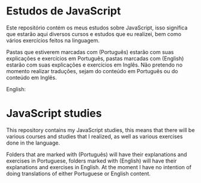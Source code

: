 # Estudos de JavaScript
Este repositório contém os meus estudos sobre JavaScript, isso significa
que estarão aqui diversos cursos e estudos que eu realizei, bem como vários exercícios
feitos na linguagem.

Pastas que estiverem marcadas com (Português) estarão com suas explicações e exercícios
em Português, pastas marcadas com (English) estarão com suas explicações e exercícios
em Inglês. Não pretendo no momento realizar traduções, sejam do conteúdo em Português ou
do conteúdo em Inglês.

English:

# JavaScript studies
This repository contains my JavaScript studies, this means that there will be
various courses and studies that I realized, as well as various exercises done in the
language.

Folders that are marked with (Português) will have their explanations and exercises
in Portuguese, folders marked with (English) will have their explanations and exercises
in English. At the moment I have no intention of doing translations of either Portuguese or
English content.
